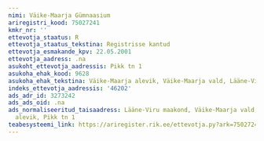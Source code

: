 ```yaml
---
nimi: Väike-Maarja Gümnaasium
ariregistri_kood: 75027241
kmkr_nr: ''
ettevotja_staatus: R
ettevotja_staatus_tekstina: Registrisse kantud
ettevotja_esmakande_kpv: 22.05.2001
ettevotja_aadress: .na
asukoht_ettevotja_aadressis: Pikk tn 1
asukoha_ehak_kood: 9628
asukoha_ehak_tekstina: Väike-Maarja alevik, Väike-Maarja vald, Lääne-Viru maakond
indeks_ettevotja_aadressis: '46202'
ads_adr_id: 3273242
ads_ads_oid: .na
ads_normaliseeritud_taisaadress: Lääne-Viru maakond, Väike-Maarja vald, Väike-Maarja
  alevik, Pikk tn 1
teabesysteemi_link: https://ariregister.rik.ee/ettevotja.py?ark=75027241&ref=rekvisiidid
---
```

